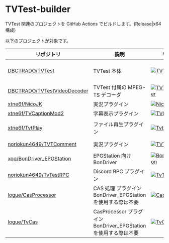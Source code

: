 # TVTest-builder

TVTest 関連のプロジェクトを GitHub Actions でビルドします。(Release|x64 構成)

以下のプロジェクトが対象です。

| リポジトリ | 説明 | ワークフロー | 成果物 | 
|---|---|---|---|
| [DBCTRADO/TVTest](https://github.com/DBCTRADO/TVTest) | TVTest 本体 | [![TVTest](https://github.com/SlashNephy/TVTest-builder/actions/workflows/TVTest.yml/badge.svg)](https://github.com/SlashNephy/TVTest-builder/actions/workflows/TVTest.yml) | `TVTest.exe`, `TVTest_Image.dll`, サンプルプラグイン |
| [DBCTRADO/TVTestVideoDecoder](https://github.com/DBCTRADO/TVTestVideoDecoder) | TVTest 付属の MPEG-TS デコーダ | [![TVTestVideoDecoder](https://github.com/SlashNephy/TVTest-builder/actions/workflows/TVTestVideoDecoder.yml/badge.svg)](https://github.com/SlashNephy/TVTest-builder/actions/workflows/TVTestVideoDecoder.yml) | `TVTestVideoDecoder.ax` |
| [xtne6f/NicoJK](https://github.com/xtne6f/NicoJK) | 実況プラグイン | [![NicoJK](https://github.com/SlashNephy/TVTest-builder/actions/workflows/NicoJK.yml/badge.svg)](https://github.com/SlashNephy/TVTest-builder/actions/workflows/NicoJK.yml) | `NicoJK.tvtp` |
| [xtne6f/TVCaptionMod2](https://github.com/xtne6f/TVCaptionMod2) | 字幕表示プラグイン | [![TVCaptionMod2](https://github.com/SlashNephy/TVTest-builder/actions/workflows/TVCaptionMod2.yml/badge.svg)](https://github.com/SlashNephy/TVTest-builder/actions/workflows/TVCaptionMod2.yml) | `TVCaptionMod2.tvtp` |
| [xtne6f/TvtPlay](https://github.com/xtne6f/TvtPlay) | ファイル再生プラグイン | [![TvtPlay](https://github.com/SlashNephy/TVTest-builder/actions/workflows/TvtPlay.yml/badge.svg)](https://github.com/SlashNephy/TVTest-builder/actions/workflows/TvtPlay.yml) | `TvtPlay.tvtp`, `BonDriver_Pipe.dll`, ~~`TvtAudioStretchFilter.ax`~~ |
| [noriokun4649/TVTComment](https://github.com/noriokun4649/TVTComment) | 実況プラグイン | [![TVTComment](https://github.com/SlashNephy/TVTest-builder/actions/workflows/TVTComment.yml/badge.svg)](https://github.com/SlashNephy/TVTest-builder/actions/workflows/TVTComment.yml) | `TvtComment.tvtp`, `TvtComment.exe` |
| [xqq/BonDriver_EPGStation](https://github.com/xqq/BonDriver_EPGStation) | EPGStation 向け BonDriver | [![BonDriver_EPGStation](https://github.com/SlashNephy/TVTest-builder/actions/workflows/BonDriver_EPGStation.yml/badge.svg)](https://github.com/SlashNephy/TVTest-builder/actions/workflows/BonDriver_EPGStation.yml) | `BonDriver_EPGStation.dll` |
| [noriokun4649/TvTestRPC](https://github.com/noriokun4649/TvTestRPC) | Discord RPC プラグイン | [![TvTestRPC](https://github.com/SlashNephy/TVTest-builder/actions/workflows/TvTestRPC.yml/badge.svg)](https://github.com/SlashNephy/TVTest-builder/actions/workflows/TvTestRPC.yml) | `TvTestRPC.tvtp` |
| [logue/CasProcessor](https://github.com/logue/CasProcessor) | CAS 処理 プラグイン<br>BonDriver_EPGStation を使用する際は不要 | [![CasProcessor](https://github.com/SlashNephy/TVTest-builder/actions/workflows/CasProcessor.yml/badge.svg)](https://github.com/SlashNephy/TVTest-builder/actions/workflows/CasProcessor.yml) | `CasProcessor.tvtp` |
| [logue/TvCas](https://github.com/logue/TvCas) | CasProcessor プラグイン<br>BonDriver_EPGStation を使用する際は不要 | [![TvCas](https://github.com/SlashNephy/TVTest-builder/actions/workflows/TvCas.yml/badge.svg)](https://github.com/SlashNephy/TVTest-builder/actions/workflows/TvCas.yml) | `B25.tvtp`, `SPHD.tvtp` |
